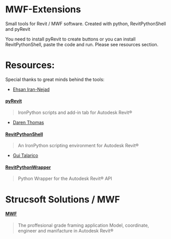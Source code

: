 # MWF-Extensions
Small tools for Revit / MWF software. Created with python, RevitPythonShell and pyRevit

You need to install pyRevit to create buttons or you can install RevitPythonShell, paste the code and run. Please see resources section.

# Resources:

Special thanks to great minds behind the tools:

* [Ehsan Iran-Nejad](https://github.com/eirannejad)
#### [pyRevit](https://github.com/eirannejad/pyRevit)
> IronPython scripts and add-in tab for Autodesk Revit®

* [Daren Thomas](https://github.com/architecture-building-systems)
#### [RevitPythonShell](https://github.com/architecture-building-systems/revitpythonshell)
> An IronPython scripting environment for Autodesk Revit®

* [Gui Talarico](https://github.com/gtalarico)
#### [RevitPythonWrapper](https://github.com/gtalarico/revitpythonwrapper)
> Python Wrapper for the Autodesk Revit® API

# Strucsoft Solutions / MWF
#### [MWF](https://strucsoftsolutions.com/)
> The proffesional grade framing application 
> Model, coordinate, engineer and manifacture in Autodesk Revit®
